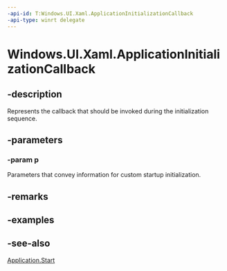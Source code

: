 ```yaml
---
-api-id: T:Windows.UI.Xaml.ApplicationInitializationCallback
-api-type: winrt delegate
---
```

<!-- Delegate syntax.
public delegate void ApplicationInitializationCallback(Windows.UI.Xaml.ApplicationInitializationCallbackParams p)
-->
# Windows.UI.Xaml.ApplicationInitializationCallback

## -description
Represents the callback that should be invoked during the initialization sequence.



## -parameters
### -param p
Parameters that convey information for custom startup initialization.


## -remarks

## -examples

## -see-also
[Application.Start](application_start_1074858869.md)
